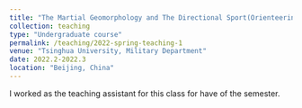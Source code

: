 ```yaml
---
title: "The Martial Geomorphology and The Directional Sport(Orienteering)"
collection: teaching
type: "Undergraduate course"
permalink: /teaching/2022-spring-teaching-1
venue: "Tsinghua University, Military Department"
date: 2022.2-2022.3
location: "Beijing, China"
---
```


I worked as the teaching assistant for this class for have of the semester.
